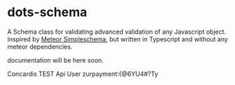 # dots-schema #

A Schema class for validating advanced validation of any Javascript object. Inspired by [Meteor Simpleschema](https://github.com/aldeed/meteor-simple-schema), but written in Typescript and without any meteor dependencies.

documentation will be here soon.

Concardis TEST Api User 
zurpayment:{@6YU4#?Ty
